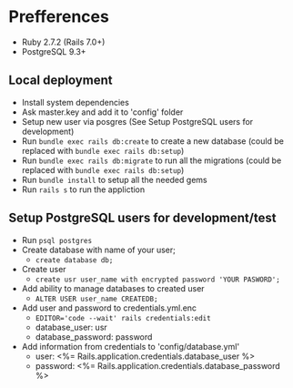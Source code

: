 # Prefferences

- Ruby 2.7.2 (Rails 7.0+)
- PostgreSQL 9.3+

## Local deployment
- Install system dependencies
- Ask master.key and add it to 'config' folder
- Setup new user via posgres (See Setup PostgreSQL users for development)
- Run `bundle exec rails db:create` to create a new database (could be replaced with `bundle exec rails db:setup`)
- Run `bundle exec rails db:migrate` to run all the migrations (could be replaced with `bundle exec rails db:setup`)
- Run `bundle install` to setup all the needed gems
- Run `rails s` to run the appliction

## Setup PostgreSQL users for development/test

- Run `psql postgres`
- Create database with name of your user;
    - `create database db;`
- Create user
    - `create usr user_name with encrypted password 'YOUR PASWORD';`
- Add ability to manage databases to created user
    - `ALTER USER user_name CREATEDB;`
- Add user and password to credentials.yml.enc
  - `EDITOR='code --wait' rails credentials:edit`
  - database_user: usr
  - database_password: password
- Add information from credentials to 'config/database.yml'
  - user: <%= Rails.application.credentials.database_user %>
  - password: <%= Rails.application.credentials.database_password %>
